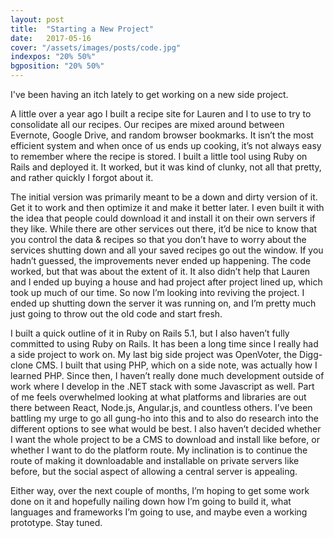 ```yaml
---
layout: post
title:  "Starting a New Project"
date:   2017-05-16
cover: "/assets/images/posts/code.jpg"
indexpos: "20% 50%"
bgposition: "20% 50%"
---
```


I've been having an itch lately to get working on a new side project.

A little over a year ago I built a recipe site for Lauren and I to use to try to consolidate all our recipes. Our recipes are mixed around between Evernote, Google Drive, and random browser bookmarks.  It isn’t the most efficient system and when once of us ends up cooking, it’s not always easy to remember where the recipe is stored.  I built a little tool using Ruby on Rails and deployed it.  It worked, but it was kind of clunky, not all that pretty, and rather quickly I forgot about it.

The initial version was primarily meant to be a down and dirty version of it.  Get it to work and then optimize it and make it better later.  I even built it with the idea that people could download it and install it on their own servers if they like.  While there are other services out there, it’d be nice to know that you control the data &amp; recipes so that you don’t have to worry about the services shutting down and all your saved recipes go out the window. If you hadn’t guessed, the improvements never ended up happening.  The code worked, but that was about the extent of it.  It also didn’t help that Lauren and I ended up buying a house and had project after project lined up, which took up much of our time. So now I’m looking into reviving the project.  I ended up shutting down the server it was running on, and I’m pretty much just going to throw out the old code and start fresh.  

I built a quick outline of it in Ruby on Rails 5.1, but I also haven’t fully committed to using Ruby on Rails. It has been a long time since I really had a side project to work on. My last big side project was OpenVoter, the Digg-clone CMS.  I built that using PHP, which on a side note, was actually how I learned PHP. Since then, I haven’t really done much development outside of work where I develop in the .NET stack with some Javascript as well. Part of me feels overwhelmed looking at what platforms and libraries are out there between React, Node.js, Angular.js, and countless others.  I’ve been battling my urge to go all gung-ho into this and to also do research into the different options to see what would be best. I also haven’t decided whether I want the whole project to be a CMS to download and install like before, or whether I want to do the platform route.  My inclination is to continue the route of making it downloadable and installable on private servers like before, but the social aspect of allowing a central server is appealing.

Either way, over the next couple of months, I’m hoping to get some work done on it and hopefully nailing down how I’m going to build it, what languages and frameworks I’m going to use, and maybe even a working prototype.  Stay tuned.